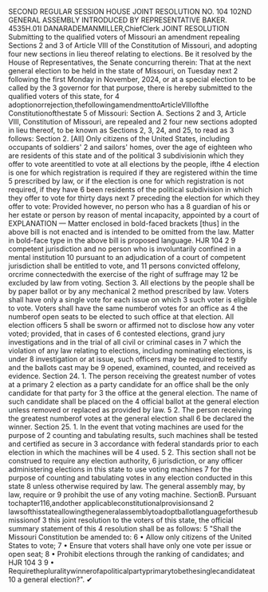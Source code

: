 SECOND REGULAR SESSION
HOUSE JOINT
RESOLUTION NO. 104
102ND GENERAL ASSEMBLY
INTRODUCED BY REPRESENTATIVE BAKER.
4535H.01I DANARADEMANMILLER,ChiefClerk
JOINT RESOLUTION
Submitting to the qualified voters of Missouri an amendment repealing Sections 2 and 3 of
Article VIII of the Constitution of Missouri, and adopting four new sections in lieu
thereof relating to elections.
Be it resolved by the House of Representatives, the Senate concurring therein:
That at the next general election to be held in the state of Missouri, on Tuesday next
2 following the first Monday in November, 2024, or at a special election to be called by the
3 governor for that purpose, there is hereby submitted to the qualified voters of this state, for
4 adoptionorrejection,thefollowingamendmenttoArticleVIIIofthe Constitutionofthestate
5 of Missouri:
Section A. Sections 2 and 3, Article VIII, Constitution of Missouri, are repealed and
2 four new sections adopted in lieu thereof, to be known as Sections 2, 3, 24, and 25, to read as
3 follows:
Section 2. [All] Only citizens of the United States, including occupants of soldiers'
2 and sailors' homes, over the age of eighteen who are residents of this state and of the political
3 subdivisionin which they offer to vote areentitled to vote at all elections by the people, ifthe
4 election is one for which registration is required if they are registered within the time
5 prescribed by law, or if the election is one for which registration is not required, if they have
6 been residents of the political subdivision in which they offer to vote for thirty days next
7 preceding the election for which they offer to vote: Provided however, no person who has a
8 guardian of his or her estate or person by reason of mental incapacity, appointed by a court of
EXPLANATION — Matter enclosed in bold-faced brackets [thus] in the above bill is not enacted and is
intended to be omitted from the law. Matter in bold-face type in the above bill is proposed language.
HJR 104 2
9 competent jurisdiction and no person who is involuntarily confined in a mental institution
10 pursuant to an adjudication of a court of competent jurisdiction shall be entitled to vote, and
11 persons convicted offelony, orcrime connectedwith the exercise of the right of suffrage may
12 be excluded by law from voting.
Section 3. All elections by the people shall be by paper ballot or by any mechanical
2 method prescribed by law. Voters shall have only a single vote for each issue on which
3 such voter is eligible to vote. Voters shall have the same numberof votes for an office as
4 the numberof open seats to be elected to such office at that election. All election officers
5 shall be sworn or affirmed not to disclose how any voter voted; provided, that in cases of
6 contested elections, grand jury investigations and in the trial of all civil or criminal cases in
7 which the violation of any law relating to elections, including nominating elections, is under
8 investigation or at issue, such officers may be required to testify and the ballots cast may be
9 opened, examined, counted, and received as evidence.
Section 24. 1. The person receiving the greatest number of votes at a primary
2 election as a party candidate for an office shall be the only candidate for that party for
3 the office at the general election. The name of such candidate shall be placed on the
4 official ballot at the general election unless removed or replaced as provided by law.
5 2. The person receiving the greatest numberof votes at the general election shall
6 be declared the winner.
Section 25. 1. In the event that voting machines are used for the purpose of
2 counting and tabulating results, such machines shall be tested and certified as secure in
3 accordance with federal standards prior to each election in which the machines will be
4 used.
5 2. This section shall not be construed to require any election authority,
6 jurisdiction, or any officer administering elections in this state to use voting machines
7 for the purpose of counting and tabulating votes in any election conducted in this state
8 unless otherwise required by law. The general assembly may, by law, require or
9 prohibit the use of any voting machine.
SectionB. Pursuant tochapter116,andother applicableconstitutionalprovisionsand
2 lawsofthisstateallowingthegeneralassemblytoadoptballotlanguageforthesubmissionof
3 this joint resolution to the voters of this state, the official summary statement of this
4 resolution shall be as follows:
5 "Shall the Missouri Constitution be amended to:
6 • Allow only citizens of the United States to vote;
7 • Ensure that voters shall have only one vote per issue or open seat;
8 • Prohibit elections through the ranking of candidates; and
HJR 104 3
9 • Requirethepluralitywinnerofapoliticalpartyprimarytobethesinglecandidateat
10 a general election?".
✔